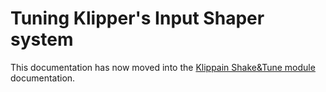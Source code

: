 # Tuning Klipper's Input Shaper system

This documentation has now moved into the [Klippain Shake&Tune module](https://github.com/tehniemer/klippain-shaketune/tree/main/docs) documentation.
